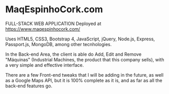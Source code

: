 # MaqEspinhoCork.com

FULL-STACK WEB APPLICATION Deployed at https://www.maqespinhocork.com/

Uses HTML5, CSS3, Bootstrap 4, JavaScript, jQuery, Node.js, Express, Passport.js, MongoDB, among other tecnhologies.

In the Back-end Area, the client is able do Add, Edit and Remove "Máquinas" (Industrial Machines, the product that this company sells), with a very simple and effective interface.

There are a few Front-end tweaks that I will be adding in the future, as well as a Google Maps API, but it is 100% complete as it is, and as far as all the back-end features go.
